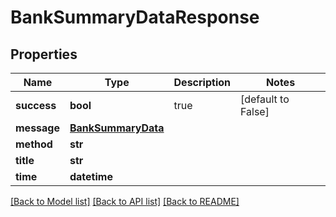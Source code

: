 # BankSummaryDataResponse

## Properties
Name | Type | Description | Notes
------------ | ------------- | ------------- | -------------
**success** | **bool** | true | [default to False]
**message** | [**BankSummaryData**](BankSummaryData.md) |  | 
**method** | **str** |  | 
**title** | **str** |  | 
**time** | **datetime** |  | 

[[Back to Model list]](../README.md#documentation-for-models) [[Back to API list]](../README.md#documentation-for-api-endpoints) [[Back to README]](../README.md)


